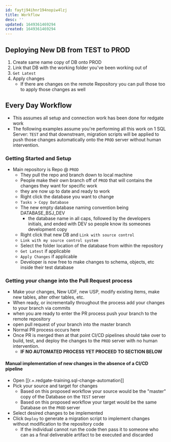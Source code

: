 ```yaml
---
id: faytj94ihnr194nopiw4lzj
title: Workflow
desc: ''
updated: 1649361469294
created: 1649361469294
---
```


## Deploying New DB from TEST to PROD

1. Create same name copy of DB onto PROD
2. Link that DB with the working folder you've been working out of
3. `Get Latest`
4. Apply changes
   - If there are changes on the remote Repository you can pull those too to apply those changes as well

## Every Day Workflow

- This assumes all setup and connection work has been done for redgate work
- The following examples assume you're performing all this work on 1 SQL Server: `TEST` and that downstream, migration scripts will be applied to push those changes automatically onto the `PROD` server without human intervention.

### Getting Started and Setup

- Main repository is Repo @ `PROD`
  - They pull the repo and branch down to local machine
  - People make their own branch off of `PROD` that will contains the changes they want for specific work
  - they are now up to date and ready to work
  - Right click the database you want to change
  - `Tasks > Copy Database`
  - The new empty database naming convention being DATABASE_BSJ_DEV
    - the database name in all caps, followed by the developers initials, and ended with DEV so people know its someones development copy
  - Right click that new DB and `Link with source control`
  - `Link with my source control system`
  - Select the folder location of the database from within the repository
  - `Get Latest` if applicable
  - `Apply Changes` if applicable
  - Developer is now free to make changes to schema, objects, etc inside their test database

### Getting your change into the Pull Request process

- Make your changes, New UDF, new USP, modify existing items, make new tables, alter other tables, etc.
- When ready, or incrementally throughout the process add your changes to your branch via commits
- when you are ready to enter the PR process push your branch to the remote repository
- open pull request of your branch into the master branch
- Normal PR process occurs here
- Once PR is merged then at that point CI/CD pipelines should take over to build, test, and deploy the changes to the `PROD` server with no human intervention.
  - **IF NO AUTOMATED PROCESS YET PROCEED TO SECTION BELOW**

#### Manual implementation of new changes in the absence of a CI/CD pipeline

<!-- - Back in [[s.db.ms-sql-server.tools.ssms]] select your target database (the one you wanted to make changes to not your DEV copy of it)
- Got to the SQL Source Control Interface and `Get Latest`
- Apply Changes -->
- Open [[r.+.redgate-training.sql-change-automation]]
- Pick your source and target for changes
  - Based on this proposed workflow your source would be the "master" copy of the Database on the `TEST` server
  - Based on this proposed workflow your target would be the same Database on the `PROD` server
- Select desired changes to be implemented
- Click `Deploy` to generate a migration script to implement changes without modification to the repository code
  - If the individual cannot run the code then pass it to someone who can as a final deliverable artifact to be executed and discarded
